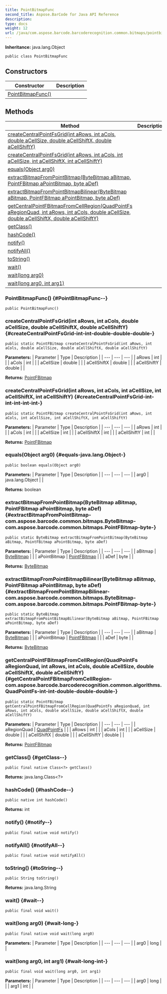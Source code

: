 ```yaml
---
title: PointBitmapFunc
second_title: Aspose.BarCode for Java API Reference
description: 
type: docs
weight: 12
url: /java/com.aspose.barcode.barcoderecognition.common.bitmaps/pointbitmapfunc/
---
```

**Inheritance:**
java.lang.Object
```
public class PointBitmapFunc
```
## Constructors

| Constructor | Description |
| --- | --- |
| [PointBitmapFunc()](#PointBitmapFunc--) |  |
## Methods

| Method | Description |
| --- | --- |
| [createCentralPointFsGrid(int aRows, int aCols, double aCellSize, double aCellShiftX, double aCellShiftY)](#createCentralPointFsGrid-int-int-double-double-double-) |  |
| [createCentralPointFsGrid(int aRows, int aCols, int aCellSize, int aCellShiftX, int aCellShiftY)](#createCentralPointFsGrid-int-int-int-int-int-) |  |
| [equals(Object arg0)](#equals-java.lang.Object-) |  |
| [extractBitmapFromPointBitmap(ByteBitmap aBitmap, PointFBitmap aPointBitmap, byte aDef)](#extractBitmapFromPointBitmap-com.aspose.barcode.common.bitmaps.ByteBitmap-com.aspose.barcode.common.bitmaps.PointFBitmap-byte-) |  |
| [extractBitmapFromPointBitmapBilinear(ByteBitmap aBitmap, PointFBitmap aPointBitmap, byte aDef)](#extractBitmapFromPointBitmapBilinear-com.aspose.barcode.common.bitmaps.ByteBitmap-com.aspose.barcode.common.bitmaps.PointFBitmap-byte-) |  |
| [getCentralPointFBitmapFromCellRegion(QuadPointFs aRegionQuad, int aRows, int aCols, double aCellSize, double aCellShiftX, double aCellShiftY)](#getCentralPointFBitmapFromCellRegion-com.aspose.barcode.barcoderecognition.common.algorithms.QuadPointFs-int-int-double-double-double-) |  |
| [getClass()](#getClass--) |  |
| [hashCode()](#hashCode--) |  |
| [notify()](#notify--) |  |
| [notifyAll()](#notifyAll--) |  |
| [toString()](#toString--) |  |
| [wait()](#wait--) |  |
| [wait(long arg0)](#wait-long-) |  |
| [wait(long arg0, int arg1)](#wait-long-int-) |  |
### PointBitmapFunc() {#PointBitmapFunc--}
```
public PointBitmapFunc()
```


### createCentralPointFsGrid(int aRows, int aCols, double aCellSize, double aCellShiftX, double aCellShiftY) {#createCentralPointFsGrid-int-int-double-double-double-}
```
public static PointFBitmap createCentralPointFsGrid(int aRows, int aCols, double aCellSize, double aCellShiftX, double aCellShiftY)
```




**Parameters:**
| Parameter | Type | Description |
| --- | --- | --- |
| aRows | int |  |
| aCols | int |  |
| aCellSize | double |  |
| aCellShiftX | double |  |
| aCellShiftY | double |  |

**Returns:**
[PointFBitmap](../../com.aspose.barcode.common.bitmaps/pointfbitmap)
### createCentralPointFsGrid(int aRows, int aCols, int aCellSize, int aCellShiftX, int aCellShiftY) {#createCentralPointFsGrid-int-int-int-int-int-}
```
public static PointFBitmap createCentralPointFsGrid(int aRows, int aCols, int aCellSize, int aCellShiftX, int aCellShiftY)
```




**Parameters:**
| Parameter | Type | Description |
| --- | --- | --- |
| aRows | int |  |
| aCols | int |  |
| aCellSize | int |  |
| aCellShiftX | int |  |
| aCellShiftY | int |  |

**Returns:**
[PointFBitmap](../../com.aspose.barcode.common.bitmaps/pointfbitmap)
### equals(Object arg0) {#equals-java.lang.Object-}
```
public boolean equals(Object arg0)
```




**Parameters:**
| Parameter | Type | Description |
| --- | --- | --- |
| arg0 | java.lang.Object |  |

**Returns:**
boolean
### extractBitmapFromPointBitmap(ByteBitmap aBitmap, PointFBitmap aPointBitmap, byte aDef) {#extractBitmapFromPointBitmap-com.aspose.barcode.common.bitmaps.ByteBitmap-com.aspose.barcode.common.bitmaps.PointFBitmap-byte-}
```
public static ByteBitmap extractBitmapFromPointBitmap(ByteBitmap aBitmap, PointFBitmap aPointBitmap, byte aDef)
```




**Parameters:**
| Parameter | Type | Description |
| --- | --- | --- |
| aBitmap | [ByteBitmap](../../com.aspose.barcode.common.bitmaps/bytebitmap) |  |
| aPointBitmap | [PointFBitmap](../../com.aspose.barcode.common.bitmaps/pointfbitmap) |  |
| aDef | byte |  |

**Returns:**
[ByteBitmap](../../com.aspose.barcode.common.bitmaps/bytebitmap)
### extractBitmapFromPointBitmapBilinear(ByteBitmap aBitmap, PointFBitmap aPointBitmap, byte aDef) {#extractBitmapFromPointBitmapBilinear-com.aspose.barcode.common.bitmaps.ByteBitmap-com.aspose.barcode.common.bitmaps.PointFBitmap-byte-}
```
public static ByteBitmap extractBitmapFromPointBitmapBilinear(ByteBitmap aBitmap, PointFBitmap aPointBitmap, byte aDef)
```




**Parameters:**
| Parameter | Type | Description |
| --- | --- | --- |
| aBitmap | [ByteBitmap](../../com.aspose.barcode.common.bitmaps/bytebitmap) |  |
| aPointBitmap | [PointFBitmap](../../com.aspose.barcode.common.bitmaps/pointfbitmap) |  |
| aDef | byte |  |

**Returns:**
[ByteBitmap](../../com.aspose.barcode.common.bitmaps/bytebitmap)
### getCentralPointFBitmapFromCellRegion(QuadPointFs aRegionQuad, int aRows, int aCols, double aCellSize, double aCellShiftX, double aCellShiftY) {#getCentralPointFBitmapFromCellRegion-com.aspose.barcode.barcoderecognition.common.algorithms.QuadPointFs-int-int-double-double-double-}
```
public static PointFBitmap getCentralPointFBitmapFromCellRegion(QuadPointFs aRegionQuad, int aRows, int aCols, double aCellSize, double aCellShiftX, double aCellShiftY)
```




**Parameters:**
| Parameter | Type | Description |
| --- | --- | --- |
| aRegionQuad | [QuadPointFs](../../com.aspose.barcode.barcoderecognition.common.algorithms/quadpointfs) |  |
| aRows | int |  |
| aCols | int |  |
| aCellSize | double |  |
| aCellShiftX | double |  |
| aCellShiftY | double |  |

**Returns:**
[PointFBitmap](../../com.aspose.barcode.common.bitmaps/pointfbitmap)
### getClass() {#getClass--}
```
public final native Class<?> getClass()
```




**Returns:**
java.lang.Class<?>
### hashCode() {#hashCode--}
```
public native int hashCode()
```




**Returns:**
int
### notify() {#notify--}
```
public final native void notify()
```




### notifyAll() {#notifyAll--}
```
public final native void notifyAll()
```




### toString() {#toString--}
```
public String toString()
```




**Returns:**
java.lang.String
### wait() {#wait--}
```
public final void wait()
```




### wait(long arg0) {#wait-long-}
```
public final native void wait(long arg0)
```




**Parameters:**
| Parameter | Type | Description |
| --- | --- | --- |
| arg0 | long |  |

### wait(long arg0, int arg1) {#wait-long-int-}
```
public final void wait(long arg0, int arg1)
```




**Parameters:**
| Parameter | Type | Description |
| --- | --- | --- |
| arg0 | long |  |
| arg1 | int |  |

